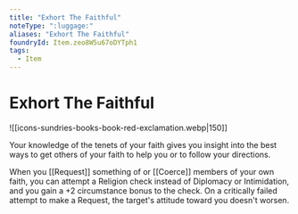 ```yaml
---
title: "Exhort The Faithful"
noteType: ":luggage:"
aliases: "Exhort The Faithful"
foundryId: Item.zeo8W5u67oDYTph1
tags:
  - Item
---
```


# Exhort The Faithful
![[icons-sundries-books-book-red-exclamation.webp|150]]

Your knowledge of the tenets of your faith gives you insight into the best ways to get others of your faith to help you or to follow your directions.

When you [[Request]] something of or [[Coerce]] members of your own faith, you can attempt a Religion check instead of Diplomacy or Intimidation, and you gain a +2 circumstance bonus to the check. On a critically failed attempt to make a Request, the target's attitude toward you doesn't worsen.
